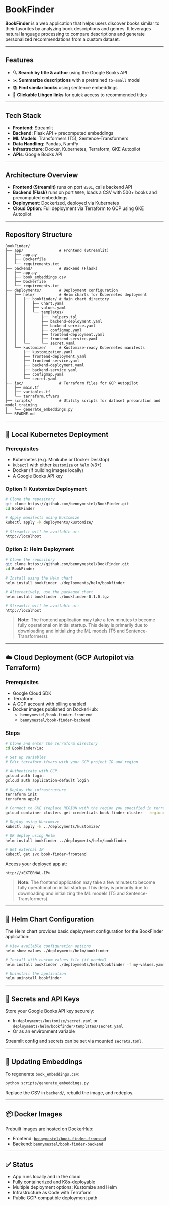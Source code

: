 # BookFinder

**BookFinder** is a web application that helps users discover books similar to their favorites by analyzing book descriptions and genres. It leverages natural language processing to compare descriptions and generate personalized recommendations from a custom dataset.

---

## Features

- 🔍 **Search by title & author** using the Google Books API
- ✂️ **Summarize descriptions** with a pretrained `t5-small` model
- 📚 **Find similar books** using sentence embeddings
- 🔗 **Clickable Libgen links** for quick access to recommended titles

---

## Tech Stack

- **Frontend**: Streamlit
- **Backend**: Flask API + precomputed embeddings
- **ML Models**: Transformers (T5), Sentence-Transformers
- **Data Handling**: Pandas, NumPy
- **Infrastructure**: Docker, Kubernetes, Terraform, GKE Autopilot
- **APIs**: Google Books API

---

## Architecture Overview

- **Frontend (Streamlit)** runs on port `8501`, calls backend API
- **Backend (Flask)** runs on port `5000`, loads a CSV with 500+ books and precomputed embeddings
- **Deployment**: Dockerized, deployed via Kubernetes
- **Cloud Option**: Full deployment via Terraform to GCP using GKE Autopilot

---

## Repository Structure

```
BookFinder/
├── app/                # Frontend (Streamlit)
│   ├── app.py
│   ├── Dockerfile
│   └── requirements.txt
├── backend/            # Backend (Flask)
│   ├── app.py
│   ├── book_embeddings.csv
│   ├── Dockerfile
│   └── requirements.txt
├── deployments/        # Deployment configuration
│   ├── helm/           # Helm charts for Kubernetes deployment
│   │   ├── bookfinder/ # Main chart directory
│   │   │   ├── Chart.yaml
│   │   │   ├── values.yaml
│   │   │   └── templates/
│   │   │       ├── _helpers.tpl
│   │   │       ├── backend-deployment.yaml
│   │   │       ├── backend-service.yaml
│   │   │       ├── configmap.yaml
│   │   │       ├── frontend-deployment.yaml
│   │   │       ├── frontend-service.yaml
│   │   └──     └── secret.yaml
│   └── kustomize/      # Kustomize-ready Kubernetes manifests
│       ├── kustomization.yaml
│       ├── frontend-deployment.yaml
│       ├── frontend-service.yaml
│       ├── backend-deployment.yaml
│       ├── backend-service.yaml
│       ├── configmap.yaml
│       └── secret.yaml
├── iac/                # Terraform files for GCP Autopilot
│   ├── main.tf
│   ├── variables.tf
│   └── terraform.tfvars
├── scripts/            # Utility scripts for dataset preparation and model training
│   └── generate_embeddings.py
└── README.md
```

---

## 🔧 Local Kubernetes Deployment

### Prerequisites

- Kubernetes (e.g. Minikube or Docker Desktop)
- `kubectl` with either `kustomize` or `helm` (v3+)
- Docker (if building images locally)
- A Google Books API key

### Option 1: Kustomize Deployment

```bash
# Clone the repository
git clone https://github.com/bennymestel/BookFinder.git
cd BookFinder

# Apply manifests using Kustomize
kubectl apply -k deployments/kustomize/

# Streamlit will be available at:
http://localhost
```

### Option 2: Helm Deployment

```bash
# Clone the repository
git clone https://github.com/bennymestel/BookFinder.git
cd BookFinder

# Install using the Helm chart
helm install bookfinder ./deployments/helm/bookfinder

# Alternatively, use the packaged chart
helm install bookfinder ./bookfinder-0.1.0.tgz

# Streamlit will be available at:
http://localhost
```

> **Note:** The frontend application may take a few minutes to become fully operational on initial startup. This delay is primarily due to downloading and initializing the ML models (T5 and Sentence-Transformers).

---

## ☁️ Cloud Deployment (GCP Autopilot via Terraform)

### Prerequisites

- Google Cloud SDK
- Terraform
- A GCP account with billing enabled
- Docker images published on DockerHub:
  - `bennymestel/book-finder-frontend`
  - `bennymestel/book-finder-backend`

### Steps

```bash
# Clone and enter the Terraform directory
cd BookFinder/iac

# Set up variables
# Edit terraform.tfvars with your GCP project ID and region

# Authenticate with GCP
gcloud auth login
gcloud auth application-default login

# Deploy the infrastructure
terraform init
terraform apply

# Connect to GKE (replace REGION with the region you specified in terraform.tfvars)
gcloud container clusters get-credentials book-finder-cluster --region=REGION

# Deploy using Kustomize
kubectl apply -k ../deployments/kustomize/

# OR deploy using Helm
helm install bookfinder ../deployments/helm/bookfinder

# Get external IP
kubectl get svc book-finder-frontend
```

Access your deployed app at:

```
http://<EXTERNAL-IP>
```

> **Note:** The frontend application may take a few minutes to become fully operational on initial startup. This delay is primarily due to downloading and initializing the ML models (T5 and Sentence-Transformers).
---

## 🛞 Helm Chart Configuration

The Helm chart provides basic deployment configuration for the BookFinder application:

```bash
# View available configuration options
helm show values ./deployments/helm/bookfinder

# Install with custom values file (if needed)
helm install bookfinder ./deployments/helm/bookfinder -f my-values.yaml

# Uninstall the application
helm uninstall bookfinder
```

---

## 🔐 Secrets and API Keys

Store your Google Books API key securely:

- In `deployments/kustomize/secret.yaml` or `deployments/helm/bookfinder/templates/secret.yaml`
- Or as an environment variable

Streamlit config and secrets can be set via mounted `secrets.toml`.

---

## 🔁 Updating Embeddings

To regenerate `book_embeddings.csv`:

```bash
python scripts/generate_embeddings.py
```

Replace the CSV in `backend/`, rebuild the image, and redeploy.

---

## 📦 Docker Images

Prebuilt images are hosted on DockerHub:

- Frontend: [`bennymestel/book-finder-frontend`](https://hub.docker.com/r/bennymestel/book-finder-frontend)
- Backend: [`bennymestel/book-finder-backend`](https://hub.docker.com/r/bennymestel/book-finder-backend)

---

## ✅ Status

- App runs locally and in the cloud
- Fully containerized and K8s-deployable
- Multiple deployment options: Kustomize and Helm
- Infrastructure as Code with Terraform
- Public GCP-compatible deployment path

